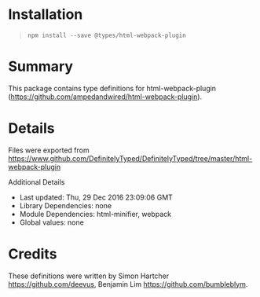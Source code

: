 # Installation
> `npm install --save @types/html-webpack-plugin`

# Summary
This package contains type definitions for html-webpack-plugin (https://github.com/ampedandwired/html-webpack-plugin).

# Details
Files were exported from https://www.github.com/DefinitelyTyped/DefinitelyTyped/tree/master/html-webpack-plugin

Additional Details
 * Last updated: Thu, 29 Dec 2016 23:09:06 GMT
 * Library Dependencies: none
 * Module Dependencies: html-minifier, webpack
 * Global values: none

# Credits
These definitions were written by Simon Hartcher <https://github.com/deevus>, Benjamin Lim <https://github.com/bumbleblym>.
